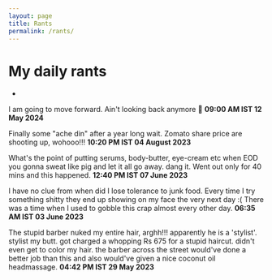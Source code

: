 ```yaml
---
layout: page
title: Rants
permalink: /rants/
---
```


# My daily rants 
-
I am going to move forward. Ain't looking back anymore 💪
**09:00 AM IST 12 May 2024**

Finally some "ache din" after a year long wait. Zomato share price are shooting up, wohooo!!!
**10:20 PM IST 04 August 2023**


What's the point of putting serums, body-butter, eye-cream etc when EOD you gonna sweat like pig and let it all go away. dang it. Went out only for 40 mins and this happened.
**12:40 PM IST 07 June 2023**

I have no clue from when did I lose tolerance to junk food. Every time I try something shitty they end up showing on my face the very next day :( There was a time when I used to gobble this crap almost every other day.
**06:35 AM IST 03 June 2023**

The stupid barber nuked my entire hair, arghh!!! apparently he is a 'stylist'. stylist my butt. got charged a whopping Rs 675 for a stupid haircut. didn't even get to color my hair. the barber across the street would've done a better job than this and also would've given a nice coconut oil headmassage.
**04:42 PM IST 29 May 2023**


